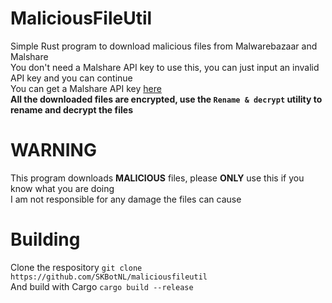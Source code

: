# MaliciousFileUtil
Simple Rust program to download malicious files from Malwarebazaar and Malshare\
You don't need a Malshare API key to use this, you can just input an invalid API key and you can continue\
You can get a Malshare API key [here](https://malshare.com/register.php)\
**All the downloaded files are encrypted, use the `Rename & decrypt` utility to rename and decrypt the files**
# WARNING
This program downloads **MALICIOUS** files, please **ONLY** use this if you know what you are doing\
I am not responsible for any damage the files can cause
# Building
Clone the respository `git clone https://github.com/SKBotNL/maliciousfileutil`\
And build with Cargo `cargo build --release`

